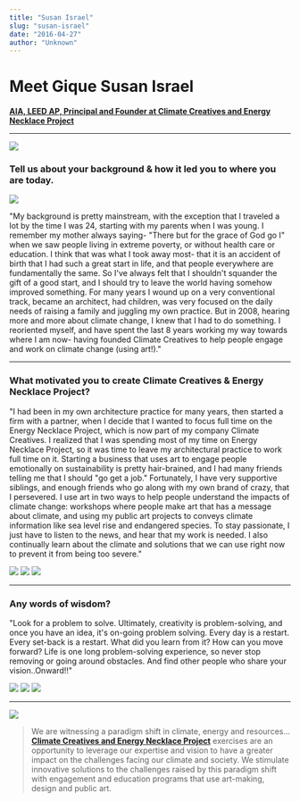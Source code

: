 ```yaml
---
title: "Susan Israel"
slug: "susan-israel"
date: "2016-04-27"
author: "Unknown"
---
```


# Meet Gique Susan Israel

[**AIA, LEED AP, Principal and Founder at Climate Creatives and Energy Necklace Project**](http://energynecklace.com/)

* * *

![](https://images.squarespace-cdn.com/content/v1/525f99bee4b09c141b6f8b0c/1457914602118-YDFSLFYIWXDXR5CFD9NI/image-asset.jpeg?format=original)

### Tell us about your background & how it led you to where you are today.

![](https://images.squarespace-cdn.com/content/v1/525f99bee4b09c141b6f8b0c/1457914532251-X56X2I66K5WZD6BVXLBX/image-asset.jpeg?format=original)

"My background is pretty mainstream, with the exception that I traveled a lot by the time I was 24, starting with my parents when I was young. I remember my mother always saying- "There but for the grace of God go I" when we saw people living in extreme poverty, or without health care or education. I think that was what I took away most- that it is an accident of birth that I had such a great start in life, and that people everywhere are fundamentally the same. So I've always felt that I shouldn't squander the gift of a good start, and I should try to leave the world having somehow improved something. For many years I wound up on a very conventional track, became an architect, had children, was very focused on the daily needs of raising a family and juggling my own practice. But in 2008, hearing more and more about climate change, I knew that I had to do something. I reoriented myself, and have spent the last 8 years working my way towards where I am now- having founded Climate Creatives to help people engage and work on climate change (using art!)."

* * *

### What motivated you to create Climate Creatives & Energy Necklace Project?

"I had been in my own architecture practice for many years, then started a firm with a partner, when I decide that I wanted to focus full time on the Energy Necklace Project, which is now part of my company Climate Creatives. I realized that I was spending most of my time on Energy Necklace Project, so it was time to leave my architectural practice to work full time on it. Starting a business that uses art to engage people emotionally on sustainability is pretty hair-brained, and I had many friends telling me that I should "go get a job." Fortunately, I have very supportive siblings, and enough friends who go along with my own brand of crazy, that I persevered. I use art in two ways to help people understand the impacts of climate change: workshops where people make art that has a message about climate, and using my public art projects to conveys climate information like sea level rise and endangered species. To stay passionate, I just have to listen to the news, and hear that my work is needed. I also continually learn about the climate and solutions that we can use right now to prevent it from being too severe."

![](https://images.squarespace-cdn.com/content/v1/525f99bee4b09c141b6f8b0c/1457914768879-ZWLUGRKROAIHNSM12K37/image-asset.jpeg?format=original) ![](https://images.squarespace-cdn.com/content/v1/525f99bee4b09c141b6f8b0c/1457914783719-20C1R30XSODUZB72GFQS/image-asset.jpeg?format=original) ![](https://images.squarespace-cdn.com/content/v1/525f99bee4b09c141b6f8b0c/1457914799896-2GAK25DM4YRLBXPODXOC/image-asset.jpeg?format=original)

* * *

### Any words of wisdom?

"Look for a problem to solve. Ultimately, creativity is problem-solving, and once you have an idea, it's on-going problem solving. Every day is a restart. Every set-back is a restart. What did you learn from it? How can you move forward? Life is one long problem-solving experience, so never stop removing or going around obstacles. And find other people who share your vision..Onward!!"

![](https://images.squarespace-cdn.com/content/v1/525f99bee4b09c141b6f8b0c/1457914875697-XOHMNN0RNMO0CVF7AN1J/image-asset.jpeg?format=original) ![](https://images.squarespace-cdn.com/content/v1/525f99bee4b09c141b6f8b0c/1457914863090-ZYPNHYJXWIHPYTSE8HVF/image-asset.jpeg?format=original) ![](https://images.squarespace-cdn.com/content/v1/525f99bee4b09c141b6f8b0c/1457914911329-V2Z0P5FW9BIS2H1MHJ1L/image-asset.jpeg?format=original)

* * *

[![](https://images.squarespace-cdn.com/content/v1/525f99bee4b09c141b6f8b0c/1457914211653-4CEHX3ILXSX4LRZIH16Q/image-asset.png?format=original)](http://energynecklace.com/)

> We are witnessing a paradigm shift in climate, energy and resources…[**Climate Creatives and Energy Necklace Project**](http://energynecklace.com/about/) exercises are an opportunity to leverage our expertise and vision to have a greater impact on the challenges facing our climate and society. We stimulate innovative solutions to the challenges raised by this paradigm shift with engagement and education programs that use art-making, design and public art.